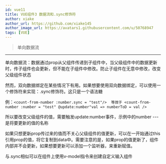 ```yaml
---
id: vue11
title: VUE组件3 数据流和.sync修饰符
author: xiake
author_url: https://github.com/xiake145
author_image_url: https://avatars1.githubusercontent.com/u/50768947
tags: [VUE]
---
```

>单向数据流
-----------
<!--truncate-->
单向数据流：数据通过prop从父组件传递到子组件中，当父级组件中的数据更新时，传子组件也会更新，但不能在子组件中修改。防止子组件在无意中修改，改变父级组件状态

然而，双向数据绑定在某些情况下有用。如果想要使用双向数据绑定，可以使用一个修饰符来实现：.sync修饰符。这只是一个语法糖

例：`<count-from-number :number.sync = "test"/>  等效于 <count-from-number :number = "test" @update:number"val => numberToD = val />`

所以要改变父级组件的值，需要触发update:number事件，示例中的number ---是将要更新的值的名称

如果只想更新prop传过来的值而不关心父级组件的值更新，可以在一开始通过this引用prop的值，将它复制到data中。需要注意的是，如果prop的值更新了，组件内部并不会更新，如果想要更新可以添加一个监听器，来重新赋值。

与.sync相似可以在组件上使用v-model指令来创建自定义输入组件